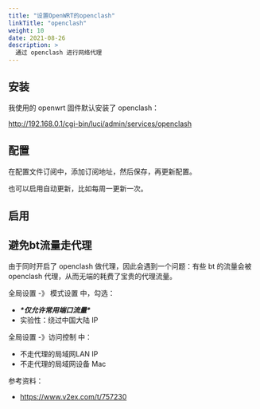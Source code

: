 ```yaml
---
title: "设置OpenWRT的openclash"
linkTitle: "openclash"
weight: 10
date: 2021-08-26
description: >
  通过 openclash 进行网络代理
---
```


## 安装

我使用的 openwrt 固件默认安装了 openclash：

http://192.168.0.1/cgi-bin/luci/admin/services/openclash

## 配置

在配置文件订阅中，添加订阅地址，然后保存，再更新配置。

也可以启用自动更新，比如每周一更新一次。

## 启用



## 避免bt流量走代理

由于同时开启了 openclash 做代理，因此会遇到一个问题：有些 bt 的流量会被 openclash 代理，从而无端的耗费了宝贵的代理流量。

全局设置 -》 模式设置 中，勾选：

- ***\*仅允许常用端口流量\****
- 实验性：绕过中国大陆 IP

全局设置 -》访问控制 中：

- 不走代理的局域网LAN IP
- 不走代理的局域网设备 Mac

参考资料：

- https://www.v2ex.com/t/757230
